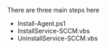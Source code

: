 There are three main steps here
* Install-Agent.ps1
* InstallService-SCCM.vbs
* UninstallService-SCCM.vbs


